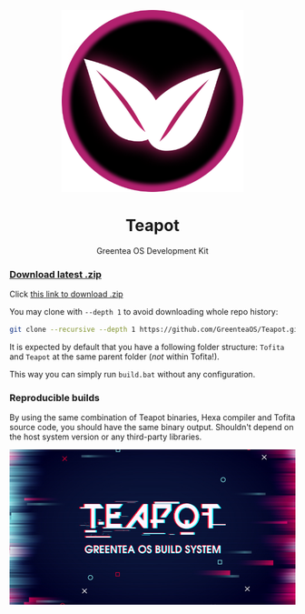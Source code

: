 <p align="center">
  <img width="320px" src="teapot.png?raw=true" />
</p>

<div align="center">
  <h1>Teapot</h1>
</div>

<p align="center">
  Greentea OS Development Kit
</p>

### [Download latest .zip](https://github.com/GreenteaOS/Teapot/archive/kawaii.zip)

Click [this link to download .zip](https://github.com/GreenteaOS/Teapot/archive/kawaii.zip)

You may clone with `--depth 1` to avoid downloading whole repo history:

```sh
git clone --recursive --depth 1 https://github.com/GreenteaOS/Teapot.git
```

It is expected by default that you have a following folder structure:
`Tofita` and `Teapot` at the same parent folder (*not* within Tofita!).

This way you can simply run `build.bat` without any configuration.

### Reproducible builds

By using the same combination of Teapot binaries, Hexa compiler and Tofita source code,
you should have the same binary output. Shouldn't depend on the host system version or any
third-party libraries.

<p align="center">
  <img src="splash.png?raw=true" />
</p>
